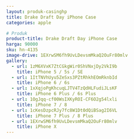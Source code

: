 ```yaml
---
layout: produk-casinghp
title: Drake Draft Day iPhone Case
categories: apple

# Produk
product-title: Drake Draft Day iPhone Case
harga: 90000
sku: hn-4135
image-drive: 1EXrwSM6fh9UvLDevsmMkaQ2OuFr80mlv
gallery:
  - url: 1zM6XVxK7ZtCGkgWir0ShVNxjDy2VkI9b
    title: iPhone 5 / 5s / SE
  - url: 1ItTNVhUyu5ZeSxs3PZtRhkhEOmRknbId
    title: iPhone 6 / 6s
  - url: 1xXqjoPgKhcuqLJTV4TzQdHLFudiJLsKF
    title: iPhone 6 Plus / 6s Plus
  - url: 1OgJqq-cf00WsIXKyROI-CF6O2g54lxli
    title: iPhone 7 / 8
  - url: 1cKesDzpcRJy7fc8W1Dt0dQiBSag2I6VL
    title: iPhone 7 Plus / 8 Plus
  - url: 1EXrwSM6fh9UvLDevsmMkaQ2OuFr80mlv
    title: iPhone X
---
```

